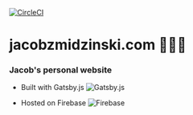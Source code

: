 [![CircleCI](https://circleci.com/gh/jacobzmidzinski/jacobzmidzinski.com.svg?style=svg)](https://circleci.com/gh/jacobzmidzinski/jacobzmidzinski.com)

# jacobzmidzinski.com 👨🏼‍💻

### Jacob's personal website

- Built with Gatsby.js ![Gatsby.js](https://firebasestorage.googleapis.com/v0/b/jacobs-blog-project.appspot.com/o/images%2Fgatsby24.png?alt=media)
 
- Hosted on Firebase ![Firebase](https://img.icons8.com/color/24/000000/firebase.png)